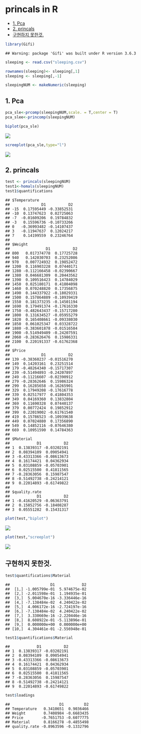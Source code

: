 princals in R
================

  - [1. Pca](#1-pca)
  - [2. princals](#2-princals)
  - [구현하지 못한것.](#구현하지-못한것)

``` r
library(Gifi)
```

    ## Warning: package 'Gifi' was built under R version 3.6.3

``` r
sleeping <- read.csv("sleeping.csv")

rownames(sleeping)<- sleeping[,1]
sleeping <- sleeping[,-1]
```

``` r
sleepingNUM <- makeNumeric(sleeping)
```

## 1\. Pca

``` r
pca_sle<-prcomp(sleepingNUM,scale. = T,center = T)
pca_slee<-princomp(sleepingNUM)
```

``` r
biplot(pca_sle)
```

![](princals-in-R_files/figure-gfm/unnamed-chunk-5-1.png)<!-- -->

``` r
screeplot(pca_sle,type="l")
```

![](princals-in-R_files/figure-gfm/unnamed-chunk-5-2.png)<!-- -->

## 2\. princals

``` r
test <- princals(sleepingNUM)
test1<-homals(sleepingNUM)
test1$quantifications
```

    ## $Temperature
    ##              D1          D2
    ## -15  0.17595449 -0.33852531
    ## -10  0.13747623  0.02725063
    ## -7  -0.01609206  0.19784832
    ## -3   0.15596736 -0.10733266
    ## 0   -0.36993482 -0.14107437
    ## 3   -0.11947637  0.12024217
    ## 7    0.14199559  0.23246764
    ## 
    ## $Weight
    ##                D1          D2
    ## 800   0.017374778  0.17725728
    ## 940   0.142030703  0.23252086
    ## 970   0.007724932  0.19852472
    ## 1200  0.116903228  0.07440171
    ## 1280 -0.112166458 -0.02390667
    ## 1380  0.046681309  0.20443562
    ## 1390  0.109516423  0.14784029
    ## 1450  0.025180171  0.41804098
    ## 1460  0.070248820  0.17356875
    ## 1490  0.144337922 -0.18029331
    ## 1500  0.157864889 -0.10939419
    ## 1550  0.181373235 -0.14501194
    ## 1690  0.179491374 -0.17616330
    ## 1750 -0.482643437 -0.15717280
    ## 1800  0.131634527 -0.05955279
    ## 1820  0.165408661 -0.09338030
    ## 1850  0.061025347  0.03328722
    ## 1880 -0.383601878 -0.01516584
    ## 1900 -0.514949409 -0.24207591
    ## 2060 -0.283626476  0.15986331
    ## 2100  0.220191337 -0.61762368
    ## 
    ## $Price
    ##              D1          D2
    ## 139 -0.38360237 -0.01516270
    ## 149  0.14203161  0.23251514
    ## 179 -0.48264340 -0.15717307
    ## 239 -0.51494893 -0.24207897
    ## 249 -0.11216607 -0.02390912
    ## 279 -0.28362646  0.15986324
    ## 299  0.16285658 -0.16265901
    ## 329  0.17949208 -0.17616778
    ## 339  0.02517977  0.41804353
    ## 349  0.04169360  0.13832804
    ## 369  0.11690328  0.07440137
    ## 379  0.00772424  0.19852912
    ## 399  0.22019002 -0.61761540
    ## 419  0.15786523 -0.10939638
    ## 449  0.07024880  0.17356890
    ## 549  0.14852116 -0.07646380
    ## 669  0.10951590  0.14784363
    ## 
    ## $Material
    ##            D1          D2
    ## 1  0.13839317 -0.03202191
    ## 2  0.08394109  0.09054941
    ## 3 -0.43313366 -0.08613673
    ## 4  0.16174421  0.04362934
    ## 5  0.03108859 -0.05703901
    ## 6  0.02515500  0.41811565
    ## 7 -0.28363056  0.15987547
    ## 8 -0.51492738 -0.24214121
    ## 9  0.22014893 -0.61749822
    ## 
    ## $quality.rate
    ##            D1          D2
    ## 1 -0.41620529 -0.06363791
    ## 2  0.15852756 -0.18408287
    ## 3  0.05551282  0.15431317

``` r
plot(test,"biplot")
```

![](princals-in-R_files/figure-gfm/unnamed-chunk-6-1.png)<!-- -->

``` r
plot(test,"screeplot")
```

![](princals-in-R_files/figure-gfm/unnamed-chunk-6-2.png)<!-- -->

## 구현하지 못한것.

``` r
test$quantifications$Material
```

    ##                  D1            D2
    ##  [1,] -1.005799e-01  5.974675e-02
    ##  [2,] -2.011598e-01  1.194935e-01
    ##  [3,]  5.004670e-16 -3.336446e-16
    ##  [4,] -7.138484e-02  4.240422e-02
    ##  [5,]  4.006172e-16 -2.724197e-16
    ##  [6,] -7.138484e-02  4.240422e-02
    ##  [7,]  3.330669e-16 -2.220446e-16
    ##  [8,]  8.608922e-01 -5.113896e-01
    ##  [9,]  0.000000e+00  0.000000e+00
    ## [10,]  4.304461e-01 -2.556948e-01

``` r
test1$quantifications$Material
```

    ##            D1          D2
    ## 1  0.13839317 -0.03202191
    ## 2  0.08394109  0.09054941
    ## 3 -0.43313366 -0.08613673
    ## 4  0.16174421  0.04362934
    ## 5  0.03108859 -0.05703901
    ## 6  0.02515500  0.41811565
    ## 7 -0.28363056  0.15987547
    ## 8 -0.51492738 -0.24214121
    ## 9  0.22014893 -0.61749822

``` r
test$loadings
```

    ##                      D1         D2
    ## Temperature   0.3410651  0.9036466
    ## Weight        0.7408984 -0.6683435
    ## Price        -0.7651753 -0.6077775
    ## Material      0.8166278 -0.4855498
    ## quality.rate -0.8963596 -0.1332796
